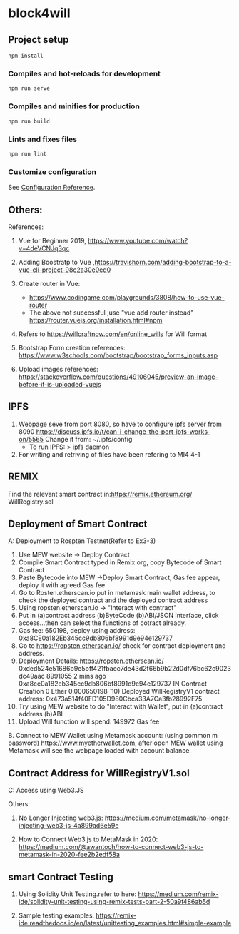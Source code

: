 # block4will

## Project setup
```
npm install
```

### Compiles and hot-reloads for development
```
npm run serve
```

### Compiles and minifies for production
```
npm run build
```

### Lints and fixes files
```
npm run lint
```

### Customize configuration
See [Configuration Reference](https://cli.vuejs.org/config/).


Others:
--------
References:
1) Vue for Beginner 2019, https://www.youtube.com/watch?v=4deVCNJq3qc
2) Adding Boostratp to Vue ,https://travishorn.com/adding-bootstrap-to-a-vue-cli-project-98c2a30e0ed0
3) Create router in Vue: 
    - https://www.codingame.com/playgrounds/3808/how-to-use-vue-router
    - The above not successful ,use "vue add router instead"
       https://router.vuejs.org/installation.html#npm 

4) Refers to  https://willcraftnow.com/en/online_wills for Will format

5) Bootstrap Form creation references: https://www.w3schools.com/bootstrap/bootstrap_forms_inputs.asp

6) Upload images references:    
   https://stackoverflow.com/questions/49106045/preview-an-image-before-it-is-uploaded-vuejs


IPFS
----
1) Webpage seve from port 8080, so have to configure ipfs server from 8090
   https://discuss.ipfs.io/t/can-i-change-the-port-ipfs-works-on/5565 
   Change it from: ~/.ipfs/config
   * To run IPFS: > ipfs daemon
2) For writing and retriving of files have been refering to MI4 4-1


REMIX
-----
Find the relevant smart contract in:https://remix.ethereum.org/
WillRegistry.sol


Deployment of Smart Contract
----------------------------
A: Deployment to Rospten Testnet(Refer to Ex3-3)
   1) Use MEW website -> Deploy Contract
   2) Compile Smart Contract typed in Remix.org, copy Bytecode of Smart Contract
   3) Paste Bytecode into MEW ->Deploy Smart Contract, Gas fee appear, deploy it with agreed Gas fee
   4) Go to Rosten.etherscan.io put in metamask main wallet address, to check the deployed contract and the deployed contract address
   5) Using ropsten.etherscan.io -> "Interact with contract" 
   6) Put in (a)contract address (b)ByteCode (b)ABI/JSON Interface, click access...then can select the functions of cotract already.  
   7) Gas fee: 650198, deploy using address: 0xa8CE0a182Eb345cc9db806bf8991d9e94e129737
   8) Go to https://ropsten.etherscan.io/ check for contract deployment and address.
   9) Deployment Details: https://ropsten.etherscan.io/
   0xded524e51686b9e5bff421fbaec7de43d2f66b9b22d0df76bc62c9023dc49aac	8991055	2 mins ago	0xa8ce0a182eb345cc9db806bf8991d9e94e129737	 IN 	 Contract Creation	0 Ether	0.000650198
  `10) Deployed WillRegistryV1 contract address: 0x473a514f40FD105D980Cbca33A7Ca3fb28992F75
   11) Try using MEW website to do "Interact with Wallet", put in (a)contract address (b)ABI
   12) Upload Will function will spend: 149972 Gas fee 


B. Connect to MEW Wallet using Metamask account: (using common m password)
   https://www.myetherwallet.com, after open MEW wallet using Metamask will see the webpage loaded with account balance. 


Contract Address for WillRegistryV1.sol
---------------------------------------



C: Access using Web3.JS



Others:
1) No Longer Injecting web3.js: https://medium.com/metamask/no-longer-injecting-web3-js-4a899ad6e59e

2) How to Connect Web3.js to MetaMask in 2020: https://medium.com/@awantoch/how-to-connect-web3-js-to-metamask-in-2020-fee2b2edf58a


smart Contract Testing 
----------------------
1) Using Solidity Unit Testing.refer to here:
https://medium.com/remix-ide/solidity-unit-testing-using-remix-tests-part-2-50a9f486ab5d 

2) Sample testing examples:
https://remix-ide.readthedocs.io/en/latest/unittesting_examples.html#simple-example





